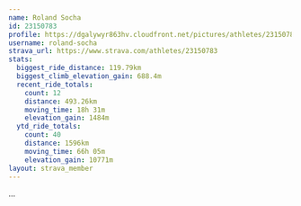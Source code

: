 ```yaml
---
name: Roland Socha
id: 23150783
profile: https://dgalywyr863hv.cloudfront.net/pictures/athletes/23150783/14745672/4/large.jpg
username: roland-socha
strava_url: https://www.strava.com/athletes/23150783
stats:
  biggest_ride_distance: 119.79km
  biggest_climb_elevation_gain: 688.4m
  recent_ride_totals:
    count: 12
    distance: 493.26km
    moving_time: 18h 31m
    elevation_gain: 1484m
  ytd_ride_totals:
    count: 40
    distance: 1596km
    moving_time: 66h 05m
    elevation_gain: 10771m
layout: strava_member
--- 
```

...
